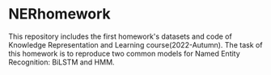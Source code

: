 # NERhomework

This repository includes the first homework's datasets and code of Knowledge Representation and Learning course(2022-Autumn).
The task of this homework is to reproduce two common models for Named Entity Recognition: BiLSTM and HMM.
